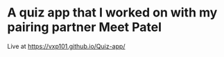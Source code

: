 # A quiz app that I worked on with my pairing partner Meet Patel
Live at 
https://vxp101.github.io/Quiz-app/
